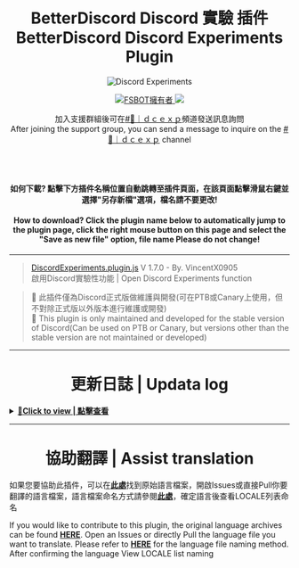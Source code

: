 <h1 align="center">BetterDiscord Discord 實驗 插件<br>BetterDiscord Discord Experiments Plugin</h1>

<p align="center"><img src="https://repository-images.githubusercontent.com/579372986/ae676998-34aa-4242-b575-74242a3d31b5" alt="Discord Experiments" /></p>
<p align="center">
    <a href="https://github.com/VincentX0905">
        <img alt="FSBOT擁有者" src="https://img.shields.io/badge/Owner-炸蝦(VincentX0905)-blue.svg?style=for-the-badge&logo=github" />
    </a>
    <a href="https://discord.fsbot.xyz" alt="Discord支援群組">
        <img src="https://img.shields.io/discord/1176128602018959371?style=for-the-badge&logo=discord&label=Support"/>
    </a>
</p>
<p align="center">加入支援群組後可在<a href="https://discord.com/channels/1176128602018959371/1176128604212572293">#💬｜ｄｃｅｘｐ</a>頻道發送訊息詢問<br>
After joining the support group, you can send a message to inquire on the <a href="https://discord.com/channels/1176128602018959371/1176128604212572293">#💬｜ｄｃｅｘｐ</a> channel
</p>
<br><br>
<h4 align="center">如何下載? 點擊下方插件名稱位置自動跳轉至插件頁面，在該頁面點擊滑鼠右鍵並選擇<b>"另存新檔"</b>選項，<b>檔名請不要更改</b>!</h4>
<h4 align="center">How to download? Click the plugin name below to automatically jump to the plugin page, click the right mouse button on this page and select the <b>"Save as new file"</b> option, <b>file name Please do not change</b>!</h4>

---

> [DiscordExperiments.plugin.js](https://raw.githubusercontent.com/vincentwang0905/DiscordExperiments/plugins/DiscordExperiments.plugin.js) V 1.7.0 - By. VincentX0905</br>啟用Discord實驗性功能 | Open Discord Experiments function


> 📢 此插件僅為Discord正式版做維護與開發(可在PTB或Canary上使用，但不對除正式版以外版本進行維護或開發)<br>
> 📢 This plugin is only maintained and developed for the stable version of Discord(Can be used on PTB or Canary, but versions other than the stable version are not maintained or developed)

---

<h1 align="center">更新日誌 | Updata log</h1>
<details>
<summary><u><b>🔰Click to view | 點擊查看</b></u></summary>
<b>🔰V1.7.0</b> ---> 新增檢查插件i18n功能，延長檢查更新的時間(1 hours)</br>
<b>🔰V1.7.0</b> ---> Added the function of checking plugin i18n to extend the time for checking for updates(1 hours)</br>
</br>

> **V1.6.0** ---> 新增檢查插件更新功能</br>
> **V1.6.0** ---> Added function to check plugin updates.</br>
</br>

> **V1.5.0** ---> 修復插件不起作用</br>
> **V1.5.0** ---> Fix plugin not working.</br>
</br>

> **V1.4.0** ---> 新增啟動插件時顯示您正在使用的版本(中文文字)、修復實驗功能在Discord重新啟動後需重新啟用的問題、新增Discord Devtool功能</br>
> **V1.4.0** ---> Added display of the version you are using (Chinese text) when starting the plugin, repaired the problem that the experimental function needs to be re-enabled after Discord is started, and added the Discord Devtool function</br>
</br>

> **V1.3.0** ---> 新增當插件啟動時顯示版本、當插件出現問題時在最上方顯示錯誤訊息與回報按鈕</br>
> **V1.3.0** ---> Added displaying the version when the plugin starts, and displaying an error message and a report button at the top when there is a problem with the plugin</br>

</br>

> **V1.2.0** ---> 修復<a href="https://github.com/Discord-Datamining/Discord-Datamining/commit/fa08ba8f1065c68764573e25b3e4405740989470">Build 168813</a>更新導致插件失效</br>
> **V1.2.0** ---> Fix<a href="https://github.com/Discord-Datamining/Discord-Datamining/commit/fa08ba8f1065c68764573e25b3e4405740989470">Build 168813</a>update caused the plugin to fail</br>
</br>

> **V1.1.0** ---> 修復<a href="https://github.com/Discord-Datamining/Discord-Datamining/commit/0e742cceaba535624633bd578f754478a2855cdc">Build 168435</a>更新導致插件失效</br>
> **V1.1.0** ---> Fix<a href="https://github.com/Discord-Datamining/Discord-Datamining/commit/0e742cceaba535624633bd578f754478a2855cdc">Build 168435</a>update caused the plugin to fail</br>
</details>

---

<h1 align="center">協助翻譯 | Assist translation</h1>
<p>如果您要協助此插件，可以在<a href="https://github.com/Friedshrimp-Studio-TW/Discord-Experiments/tree/main/lang"><b>此處</b></a>找到原始語言檔案，開啟Issues或直接Pull你要翻譯的語言檔案，語言檔案命名方式請參閱<a href="https://discord.com/developers/docs/reference#locales"><b>此處</b></a>，確定語言後查看LOCALE列表命名</p>
<p>If you would like to contribute to this plugin, the original language archives can be found <a href="https://github.com/Friedshrimp-Studio-TW/Discord-Experiments/tree/main/lang"><b>HERE</b></a>. Open an Issues or directly Pull the language file you want to translate. Please refer to <a href="https://discord.com/developers/docs/reference#locales"><b>HERE</b></a> for the language file naming method. After confirming the language View LOCALE list naming</p>
